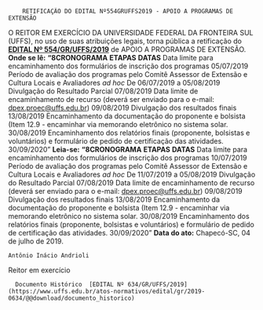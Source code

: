         RETIFICAÇÃO DO EDITAL Nº554GRUFFS2019 - APOIO A PROGRAMAS DE EXTENSÃO  

 O REITOR EM EXERCÍCIO DA UNIVERSIDADE FEDERAL DA FRONTEIRA SUL (UFFS), no uso de suas atribuições legais, torna pública a retificação do  **[EDITAL Nº 554/GR/UFFS/2019](https://www.uffs.edu.br/atos-normativos/edital/gr/2019-0554)**  de APOIO A PROGRAMAS DE EXTENSÃO.   **Onde se lê:** **“8CRONOGRAMA**     **ETAPAS**   **DATAS**     Data limite para encaminhamento dos formulários de inscrição dos programas   05/07/2019     Período de avaliação dos programas pelo Comitê Assessor de Extensão e Cultura Locais e Avaliadores *ad hoc*   De 06/07/2019 a 05/08/2019     Divulgação do Resultado Parcial   07/08/2019     Data limite de encaminhamento de recurso (deverá ser enviado para o e-mail: dpex.proec@uffs.edu.br)   09/08/2019     Divulgação dos resultados finais   13/08/2019     Encaminhamento da documentação do proponente e bolsista (Item 12.9 - encaminhar via memorando eletrônico no sistema solar.   30/08/2019     Encaminhamento dos relatórios finais (proponente, bolsistas e voluntários) e formulário de pedido de certificação das atividades.   30/09/2020”       **Leia-se:** **“8CRONOGRAMA**     **ETAPAS**   **DATAS**     Data limite para encaminhamento dos formulários de inscrição dos programas   10/07/2019     Período de avaliação dos programas pelo Comitê Assessor de Extensão e Cultura Locais e Avaliadores *ad hoc*   De 11/07/2019 a 05/08/2019     Divulgação do Resultado Parcial   07/08/2019     Data limite de encaminhamento de recurso (deverá ser enviado para o e-mail: dpex.proec@uffs.edu.br)   09/08/2019     Divulgação dos resultados finais   13/08/2019     Encaminhamento da documentação do proponente e bolsista (Item 12.9 - encaminhar via memorando eletrônico no sistema solar.   30/08/2019     Encaminhamento dos relatórios finais (proponente, bolsistas e voluntários) e formulário de pedido de certificação das atividades.   30/09/2020”            **Data do ato:** Chapecó-SC, 04 de julho de 2019.   
 

    Antônio Inácio Andrioli   
 Reitor em exercício 

      Documento Histórico  [EDITAL Nº 634/GR/UFFS/2019](https://www.uffs.edu.br/atos-normativos/edital/gr/2019-0634/@@download/documento_historico)     
      